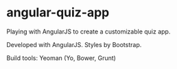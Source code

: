 angular-quiz-app
================

Playing with AngularJS to create a customizable quiz app.

Developed with AngularJS. Styles by Bootstrap.

Build tools: Yeoman (Yo, Bower, Grunt)
